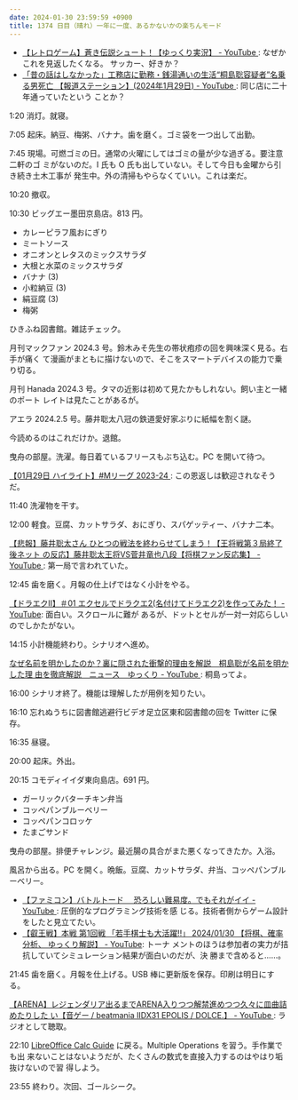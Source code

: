 ```yaml
---
date: 2024-01-30 23:59:59 +0900
title: 1374 日目（晴れ）一年に一度、あるかないかの楽ちんモード
---
```


* [【レトロゲーム】蒼き伝説シュート！【ゆっくり実況】 - YouTube
  ](https://www.youtube.com/watch?v=Eq9iC3g0ytA): なぜかこれを見返したくなる。
  サッカー、好きか？
* [「昔の話はしなかった」工務店に勤務・銭湯通いの生活“桐島聡容疑者”名乗る男死亡
  【報道ステーション】(2024年1月29日) - YouTube
  ](https://www.youtube.com/watch?v=AVfFm2iWAAM): 同じ店に二十年通っていたという
  ことか？

1:20 消灯。就寝。

7:05 起床。納豆、梅粥、バナナ。歯を磨く。ゴミ袋を一つ出して出勤。

7:45 現場。可燃ゴミの日。通常の火曜にしてはゴミの量が少な過ぎる。要注意二軒のゴ
ミがないのだ。I 氏も O 氏も出していない。そして今日も金曜から引き続き土木工事が
発生中。外の清掃もやらなくていい。これは楽だ。

10:20 撤収。

10:30 ビッグエー墨田京島店。813 円。

* カレーピラフ風おにぎり
* ミートソース
* オニオンとレタスのミックスサラダ
* 大根と水菜のミックスサラダ
* バナナ (3)
* 小粒納豆 (3)
* 絹豆腐 (3)
* 梅粥

ひきふね図書館。雑誌チェック。

月刊マックファン 2024.3 号。鈴木みそ先生の帯状疱疹の回を興味深く見る。右手が痛く
て漫画がまともに描けないので、そこをスマートデバイスの能力で乗り切る。

月刊 Hanada 2024.3 号。タマの近影は初めて見たかもしれない。飼い主と一緒のポート
レイトは見たことがあるが。

アエラ 2024.2.5 号。藤井聡太八冠の鉄道愛好家ぶりに紙幅を割く謎。

今読めるのはこれだけか。退館。

曳舟の部屋。洗濯。毎日着ているフリースもぶち込む。PC を開いて待つ。

[【01月29日 ハイライト】#Mリーグ 2023-24
](https://www.youtube.com/watch?v=B5shJjLclXE): この恩返しは歓迎されなそうだ。

11:40 洗濯物を干す。

12:00 軽食。豆腐、カットサラダ、おにぎり、スパゲッティー、バナナ二本。

[【悲報】藤井聡太さん ひとつの戦法を終わらせてしまう！【王将戦第３局終了後ネット
の反応】藤井聡太王将VS菅井竜也八段【将棋ファン反応集】 - YouTube
](https://www.youtube.com/watch?v=WeW75og-nbA): 第一局で言われていた。

12:45 歯を磨く。月報の仕上げではなく小計をやる。

[【ドラエクⅡ】＃01 エクセルでドラクエ2(名付けてドラエク2)を作ってみた！ -
YouTube](https://www.youtube.com/watch?v=3xEc24OopMM): 面白い。スクロールに難が
あるが、ドットとセルが一対一対応らしいのでしかたがない。

14:15 小計機能終わり。シナリオへ進め。

[なぜ名前を明かしたのか？裏に隠された衝撃的理由を解説　桐島聡が名前を明かした理
由を徹底解説　ニュース　ゆっくり - YouTube
](https://www.youtube.com/watch?v=GO5dqTUXkLA): 桐島ってよ。

16:00 シナリオ終了。機能は理解したが用例を知りたい。

16:10 忘れぬうちに図書館逃避行ビデオ足立区東和図書館の回を Twitter に保存。

16:35 昼寝。

20:00 起床。外出。

20:15 コモディイイダ東向島店。691 円。

* ガーリックバターチキン弁当
* コッペパンブルーベリー
* コッペパンコロッケ
* たまごサンド

曳舟の部屋。排便チャレンジ。最近腸の具合がまた悪くなってきたか。入浴。

風呂から出る。PC を開く。晩飯。豆腐、カットサラダ、弁当、コッペパンブルーベリー。

* [【ファミコン】バトルトード 　恐ろしい難易度。でもそれがイイ - YouTube
  ](https://www.youtube.com/watch?v=A2mQFxZy3qE): 圧倒的なプログラミング技術を感
  じる。技術者側からゲーム設計をしたと見立てたい。
* [【叡王戦】本戦 第1回戦 「若手棋士も大活躍!!」 2024/01/30 【将棋、確率分析、
  ゆっくり解説】 - YouTube](https://www.youtube.com/watch?v=q9_JQmXj4S8): トーナ
  メントのほうは参加者の実力が拮抗していてシミュレーション結果が面白いのだが、決
  勝まで含めると……。

21:45 歯を磨く。月報を仕上げる。USB 棒に更新版を保存。印刷は明日にする。

[【ARENA】レジェンダリア出るまでARENA入りつつ解禁進めつつ久々に皿曲詰めたりした
い【音ゲー / beatmania IIDX31 EPOLIS / DOLCE.】 - YouTube
](https://www.youtube.com/watch?v=1gW4dBAHrI8): ラジオとして聴取。

22:10 [LibreOffice Calc Guide] に戻る。Multiple Operations を習う。手作業でも出
来ないことはないようだが、たくさんの数式を直接入力するのはやはり垢抜けないので習
得しよう。

23:55 終わり。次回、ゴールシーク。

[LibreOffice Calc Guide]: https://documentation.libreoffice.org/en/english-documentation/calc/
